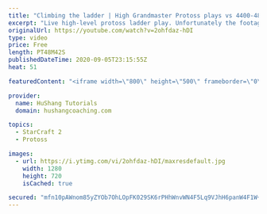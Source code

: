 ```yaml
---
title: "Climbing the ladder | High Grandmaster Protoss plays vs 4400-4800 players"
excerpt: "Live high-level protoss ladder play. Unfortunately the footage came out quite choppy at some points and I was considering just not posting today, but I will post it anyways in case a few of you want to watch still. I'm trying to figure out what the cause of the lag is and hopefully I can get some cleaner"
originalUrl: https://youtube.com/watch?v=2ohfdaz-hDI
type: video
price: Free
length: PT48M42S
publishedDateTime: 2020-09-05T23:15:55Z
heat: 51

featuredContent: "<iframe width=\"800\" height=\"500\" frameborder=\"0\" src=\"https://www.youtube.com/embed/2ohfdaz-hDI\" allow=\"accelerometer; autoplay; encrypted-media; gyroscope; picture-in-picture\" allowfullscreen></iframe>"

provider:
  name: HuShang Tutorials
  domain: hushangcoaching.com

topics:
  - StarCraft 2
  - Protoss

images:
  - url: https://i.ytimg.com/vi/2ohfdaz-hDI/maxresdefault.jpg
    width: 1280
    height: 720
    isCached: true

secured: "mfn10pAWnom85yZYOb7OhLOpFK029SK6rPHhWnvWN4F5Lq9VJhH6panW4F1W+1wiqfEdX6FJPTL5apO4BBp7dXVRn7i88RZfdUmW9KSM6qV8l+/i2aG0wHZP4Xpo/kIvWVpG4nfd+qHxCd7rLrrDZSf01PaAUKgWzMTMevE4/Rs0ouFvyY5O3GZxCAQETfwzEJIh049/zuvrLs+J6GMMnkOP/94XNo92nu+yEnfyxqz1MWxY9SKu4DprocQhQo7K89dkep7A1Ptsxpe1Sx4/KymdLooGAdO+t61R1MnBDioBKKytvIcLSC68eoREMSIunkJpjfhFev5VljEkGf919AJnaK76S4ZJpaFLRBXRNSLqSww7otl6ZLwa73JmM94Xl1X5pldgeSyo0CWsdTYZBw6AkCGTN3034Y9RzPWXp/Q=;REwpsHSED1l2/Kw/1y1v6A=="
---
```


